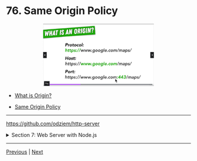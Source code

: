# 76. Same Origin Policy

<p align="center" >
    <img src="../imags/76_Same-Origin-Policy.png" width="60%" >
</p>



-   [What is Origin?](https://developer.mozilla.org/en-US/docs/Glossary/Origin)

-   [Same Origin Policy](https://developer.mozilla.org/en-US/docs/Web/Security/Same-origin_policy)

---

https://github.com/odziem/http-server

<details>
  <summary> Section 7: Web Server with Node.js </summary>

  - [Codebase: http-server](../src/7_http-server/)

</details>

---

[Previous](./75_Parameterized-URLs.md) | [Next](./77_Exercise_Same-Origin-Policy.md)
